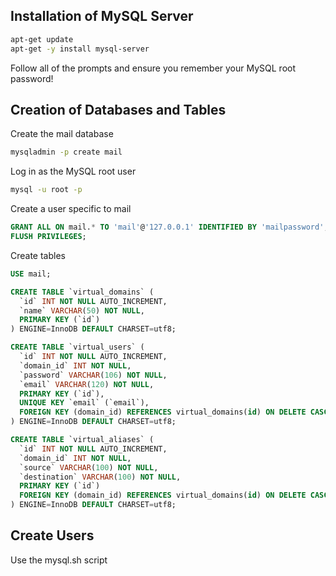 Installation of MySQL Server
----------------------------
```sh
apt-get update
apt-get -y install mysql-server
```

Follow all of the prompts and ensure you remember your MySQL root password!

Creation of Databases and Tables
----------------------------------------

Create the mail database
```sh
mysqladmin -p create mail
```
Log in as the MySQL root user
```sh
mysql -u root -p
```
Create a user specific to mail
```sql
GRANT ALL ON mail.* TO 'mail'@'127.0.0.1' IDENTIFIED BY 'mailpassword';
FLUSH PRIVILEGES;
```
Create tables
```sql
USE mail;

CREATE TABLE `virtual_domains` (
  `id` INT NOT NULL AUTO_INCREMENT,
  `name` VARCHAR(50) NOT NULL,
  PRIMARY KEY (`id`)
) ENGINE=InnoDB DEFAULT CHARSET=utf8;

CREATE TABLE `virtual_users` (
  `id` INT NOT NULL AUTO_INCREMENT,
  `domain_id` INT NOT NULL,
  `password` VARCHAR(106) NOT NULL,
  `email` VARCHAR(120) NOT NULL,
  PRIMARY KEY (`id`),
  UNIQUE KEY `email` (`email`),
  FOREIGN KEY (domain_id) REFERENCES virtual_domains(id) ON DELETE CASCADE
) ENGINE=InnoDB DEFAULT CHARSET=utf8;

CREATE TABLE `virtual_aliases` (
  `id` INT NOT NULL AUTO_INCREMENT,
  `domain_id` INT NOT NULL,
  `source` VARCHAR(100) NOT NULL,
  `destination` VARCHAR(100) NOT NULL,
  PRIMARY KEY (`id`)
  FOREIGN KEY (domain_id) REFERENCES virtual_domains(id) ON DELETE CASCADE
) ENGINE=InnoDB DEFAULT CHARSET=utf8;
```

Create Users
------------

Use the mysql.sh script
